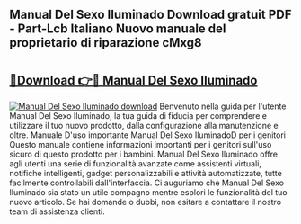 ## Manual Del Sexo Iluminado Download gratuit PDF - Part-Lcb Italiano Nuovo manuale del proprietario di riparazione cMxg8

# <h2><a href="http://df9e29.blite.top/?on=Manual+Del+Sexo+Iluminado">🔗Download 👉🔴 Manual Del Sexo Iluminado</a></h2>

[![Manual Del Sexo Iluminado download](https://i.imgur.com/lujVjoI.png)](http://df9e29.blite.top/?on=Manual+Del+Sexo+Iluminado)
Benvenuto nella guida per l'utente Manual Del Sexo Iluminado, la tua guida di fiducia per comprendere e utilizzare il tuo nuovo prodotto, dalla configurazione alla manutenzione e oltre. Manuale D'uso importante Manual Del Sexo IluminadoD per i genitori Questo manuale contiene informazioni importanti per i genitori sull'uso sicuro di questo prodotto per i bambini. Manual Del Sexo Iluminado offre agli utenti una serie di funzionalità avanzate come assistenti virtuali, notifiche intelligenti, gadget personalizzabili e attività automatizzate, tutte facilmente controllabili dall'interfaccia. Ci auguriamo che Manual Del Sexo Iluminado sia stato un utile compagno mentre esplori le funzionalità del tuo nuovo articolo. Se hai domande o dubbi, non esitare a contattare il nostro team di assistenza clienti.
